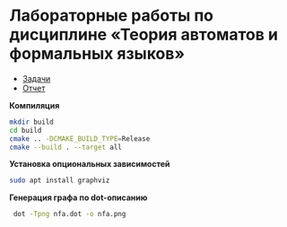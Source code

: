 # Лабораторные работы по дисциплине «Теория автоматов и формальных языков»
- [Задачи](samples/)
- [Отчет](docs/report.pdf)

**Компиляция**
```bash
mkdir build
cd build
cmake .. -DCMAKE_BUILD_TYPE=Release
cmake --build . --target all        
```

**Установка опциональных зависимостей**
```bash
sudo apt install graphviz
```

**Генерация графа по dot-описанию**
```bash
 dot -Tpng nfa.dot -o nfa.png
```